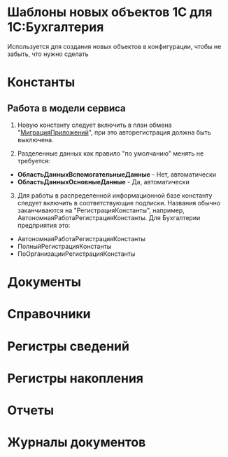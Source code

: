 # Шаблоны новых объектов 1С для 1С:Бухгалтерия

Используется для создания новых объектов в конфигурации, чтобы не забыть, что нужно сделать

# Константы

## Работа в модели сервиса

1. Новую константу следует включить в план обмена "[МиграцияПриложений](https://its.1c.ru/db/smtl/content/22218931/hdoc)", при это авторегистрация должна быть выключена.

2. Разделенные данных как правило "по умолчанию" менять не требуется:

- **ОбластьДанныхВспомогательныеДанные** - Нет, автоматически
- **ОбластьДанныхОсновныеДанные** - Да, автоматически

3. Для работы в распределенной информационной базе константу следует включить в соответствующие подписки. Названия обычно заканчиваются на "РегистрацияКонстанты", например, АвтономнаяРаботаРегистрацияКонстанты.
Для Бухгалтерии предприятия это:

- АвтономнаяРаботаРегистрацияКонстанты
- ПолныйРегистрацияКонстанты
- ПоОрганизацииРегистрацияКонстанты

# Документы

# Справочники

# Регистры сведений


# Регистры накопления


# Отчеты


# Журналы документов

